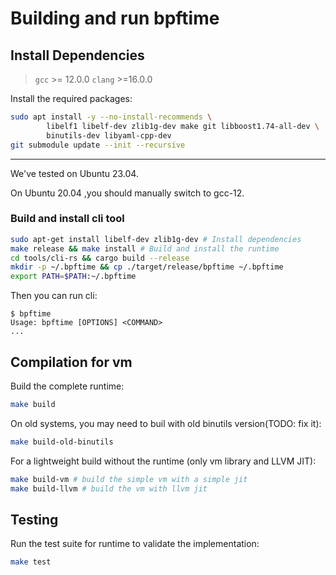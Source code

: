 # Building and run bpftime

## Install Dependencies
>`gcc` >= 12.0.0 `clang` >=16.0.0

Install the required packages:

```bash
sudo apt install -y --no-install-recommends \
        libelf1 libelf-dev zlib1g-dev make git libboost1.74-all-dev \
        binutils-dev libyaml-cpp-dev
git submodule update --init --recursive
```
--- 
We've tested on Ubuntu 23.04.

On Ubuntu 20.04 ,you should manually switch to gcc-12.

### Build and install cli tool

```bash
sudo apt-get install libelf-dev zlib1g-dev # Install dependencies
make release && make install # Build and install the runtime
cd tools/cli-rs && cargo build --release
mkdir -p ~/.bpftime && cp ./target/release/bpftime ~/.bpftime
export PATH=$PATH:~/.bpftime
```

Then you can run cli:

```console
$ bpftime
Usage: bpftime [OPTIONS] <COMMAND>
...
```

## Compilation for vm

Build the complete runtime:

```bash
make build
```

On old systems, you may need to buil with old binutils version(TODO: fix it):

```bash
make build-old-binutils
```

For a lightweight build without the runtime (only vm library and LLVM JIT):

```bash
make build-vm # build the simple vm with a simple jit
make build-llvm # build the vm with llvm jit
```

## Testing

Run the test suite for runtime to validate the implementation:

```bash
make test
```
